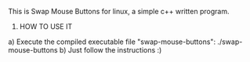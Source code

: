This is Swap Mouse Buttons for linux, a simple c++ written program.

1. HOW TO USE IT

  a) Execute the compiled executable file "swap-mouse-buttons": ./swap-mouse-buttons
  b) Just follow the instructions :)
